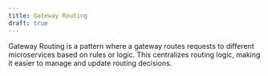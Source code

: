 ```yaml
---
title: Gateway Routing
draft: true
---
```


Gateway Routing is a pattern where a gateway routes requests to different microservices based on rules or logic. This centralizes routing logic, making it easier to manage and update routing decisions.

<!--more-->